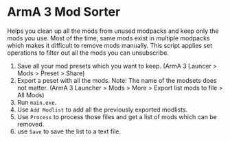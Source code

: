 # ArmA 3 Mod Sorter
Helps you clean up all the mods from unused modpacks and keep only the mods you use. Most of the time, same mods exist in multiple modpacks which makes it difficult to remove mods manually. This script applies set operations to filter out all the mods you can unsubscribe.

1. Save all your mod presets which you want to keep. (ArmA 3 Launcer > Mods > Preset > Share)
3. Export a peset with all the mods. Note: The name of the modsets does not matter. (ArmA 3 Launcher > Mods > More > Export list mods to file > All Mods)
4. Run `main.exe`.
5. Use `Add Modlist` to add all the previously exported modlists.
6. Use `Process` to process those files and get a list of mods which can be removed.
7. use `Save` to save the list to a text file.
